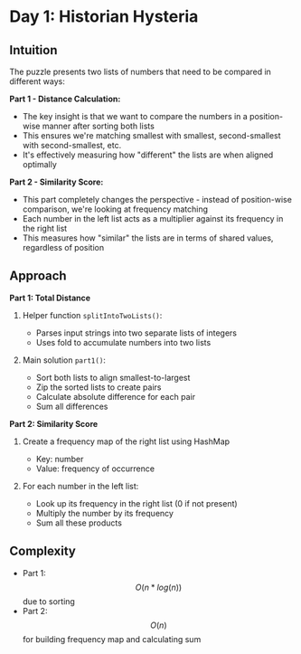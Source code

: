 # Day 1: Historian Hysteria

## Intuition

The puzzle presents two lists of numbers that need to be compared in different ways:

**Part 1 - Distance Calculation:**
- The key insight is that we want to compare the numbers in a position-wise manner after sorting both lists
- This ensures we're matching smallest with smallest, second-smallest with second-smallest, etc.
- It's effectively measuring how "different" the lists are when aligned optimally

**Part 2 - Similarity Score:**
- This part completely changes the perspective - instead of position-wise comparison, we're looking at frequency matching
- Each number in the left list acts as a multiplier against its frequency in the right list
- This measures how "similar" the lists are in terms of shared values, regardless of position

## Approach

**Part 1: Total Distance**
1. Helper function `splitIntoTwoLists()`:
    - Parses input strings into two separate lists of integers
    - Uses fold to accumulate numbers into two lists

2. Main solution `part1()`:
    - Sort both lists to align smallest-to-largest
    - Zip the sorted lists to create pairs
    - Calculate absolute difference for each pair
    - Sum all differences

**Part 2: Similarity Score**
1. Create a frequency map of the right list using HashMap
    - Key: number
    - Value: frequency of occurrence

2. For each number in the left list:
    - Look up its frequency in the right list (0 if not present)
    - Multiply the number by its frequency
    - Sum all these products

## Complexity

- Part 1: $$O(n * log(n))$$ due to sorting
- Part 2: $$O(n)$$ for building frequency map and calculating sum